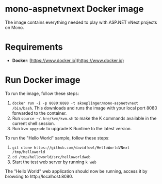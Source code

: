 mono-aspnetvnext Docker image
=============================

The image contains everything needed to play with ASP.NET vNext projects on Mono.

# Requirements

* **Docker**: [https://www.docker.io](https://www.docker.io)

# Run Docker image
To run the image, follow these steps:

1. `docker run -i -p 8080:8080 -t akoeplinger/mono-aspnetvnext /bin/bash`. This downloads and runs the image with your local port 8080 forwarded to the container.
2. Run `source ~/.kre/kvm/kvm.sh` to make the K commands available in the current shell session.
3. Run `kvm upgrade` to upgrade K Runtime to the latest version.

To run the "Hello World" sample, follow these steps:
1. `git clone https://github.com/davidfowl/HelloWorldVNext /tmp/helloworld`
2. `cd /tmp/helloworld/src/helloworldweb`
3. Start the test web server by running `k web`

The "Hello World" web application should now be running, access it by browsing to http://localhost:8080.
